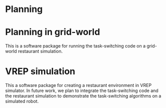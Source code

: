 # Planning

# Planning in grid-world

This is a software package for running the task-switching code on a grid-world restaurant simulation.

# VREP simulation 

This a software package for creating a restaurant environment in VREP simulator. In future work, we plan to integrate the task-switching code and the restaurant simulation to demonstrate the task-switching algorithms on a simulated robot.


